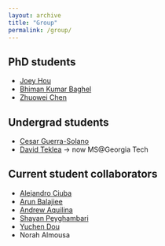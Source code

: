 ```yaml
---
layout: archive
title: "Group"
permalink: /group/
---
```


## PhD students
- [Joey Hou](https://joeyhou.github.io/)
- [Bhiman Kumar Baghel](https://bhimanbaghel.github.io/)
- [Zhuowei Chen](https://johnnychanv.github.io/)

## Undergrad students
- [Cesar Guerra-Solano](https://www.linkedin.com/in/cesar-guerra-solano/)
- [David Teklea](https://www.linkedin.com/in/david-teklea/) -> now MS@Georgia Tech

## Current student collaborators
- [Alejandro Ciuba](https://alejandrociuba.github.io/)
- [Arun Balajiee](https://a2un.github.io)
- [Andrew Aquilina](https://andaqu.github.io/) 
- [Shayan Peyghambari](https://www.linkedin.com/in/shayan-peyghambari-002659196/)
- [Yuchen Dou](https://www.linkedin.com/in/yuchen-dou-2229b129a/)
- Norah Almousa
